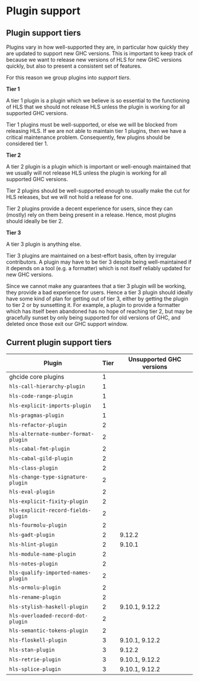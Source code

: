 # Plugin support

## Plugin support tiers

Plugins vary in how well-supported they are, in particular how quickly they are updated to support new GHC versions.
This is important to keep track of because we want to release new versions of HLS for new GHC versions quickly, but also to present a consistent set of features.

For this reason we group plugins into _support tiers_.

**Tier 1**

A tier 1 plugin is a plugin which we believe is so essential to the functioning of HLS that we should not release HLS unless the plugin is working for all supported GHC versions.

Tier 1 plugins must be well-supported, or else we will be blocked from releasing HLS.
If we are not able to maintain tier 1 plugins, then we have a critical maintenance problem.
Consequently, few plugins should be considered tier 1.

**Tier 2**

A tier 2 plugin is a plugin which is important or well-enough maintained that we usually will not release HLS unless the plugin is working for all supported GHC versions.

Tier 2 plugins should be well-supported enough to usually make the cut for HLS releases, but we will not hold a release for one.

Tier 2 plugins provide a decent experience for users, since they can (mostly) rely on them being present in a release.
Hence, most plugins should ideally be tier 2.

**Tier 3**

A tier 3 plugin is anything else.

Tier 3 plugins are maintained on a best-effort basis, often by irregular contributors.
A plugin may have to be tier 3 despite being well-maintained if it depends on a tool (e.g. a formatter) which is not itself reliably updated for new GHC versions.

Since we cannot make any guarantees that a tier 3 plugin will be working, they provide a bad experience for users.
Hence a tier 3 plugin should ideally have some kind of plan for getting out of tier 3, either by getting the plugin to tier 2 or by sunsetting it.
For example, a plugin to provide a formatter which has itself been abandoned has no hope of reaching tier 2, but may be gracefully sunset by only being supported for old versions of GHC, and deleted once those exit our GHC support window.

## Current plugin support tiers

| Plugin                               | Tier | Unsupported GHC versions |
| ------------------------------------ | ---- | ------------------------ |
| ghcide core plugins                  | 1    |                          |
| `hls-call-hierarchy-plugin`          | 1    |                          |
| `hls-code-range-plugin`              | 1    |                          |
| `hls-explicit-imports-plugin`        | 1    |                          |
| `hls-pragmas-plugin`                 | 1    |                          |
| `hls-refactor-plugin`                | 2    |                          |
| `hls-alternate-number-format-plugin` | 2    |                          |
| `hls-cabal-fmt-plugin`               | 2    |                          |
| `hls-cabal-gild-plugin`              | 2    |                          |
| `hls-class-plugin`                   | 2    |                          |
| `hls-change-type-signature-plugin`   | 2    |                          |
| `hls-eval-plugin`                    | 2    |                          |
| `hls-explicit-fixity-plugin`         | 2    |                          |
| `hls-explicit-record-fields-plugin`  | 2    |                          |
| `hls-fourmolu-plugin`                | 2    |                          |
| `hls-gadt-plugin`                    | 2    | 9.12.2                   |
| `hls-hlint-plugin`                   | 2    | 9.10.1                   |
| `hls-module-name-plugin`             | 2    |                          |
| `hls-notes-plugin`                   | 2    |                          |
| `hls-qualify-imported-names-plugin`  | 2    |                          |
| `hls-ormolu-plugin`                  | 2    |                          |
| `hls-rename-plugin`                  | 2    |                          |
| `hls-stylish-haskell-plugin`         | 2    | 9.10.1,  9.12.2          |
| `hls-overloaded-record-dot-plugin`   | 2    |                          |
| `hls-semantic-tokens-plugin`         | 2    |                          |
| `hls-floskell-plugin`                | 3    | 9.10.1, 9.12.2           |
| `hls-stan-plugin`                    | 3    | 9.12.2                   |
| `hls-retrie-plugin`                  | 3    | 9.10.1, 9.12.2           |
| `hls-splice-plugin`                  | 3    | 9.10.1, 9.12.2           |
